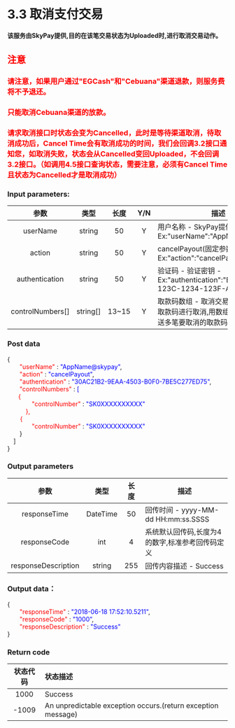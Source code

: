 # 3.3    取消支付交易

#### 该服务由SkyPay提供,目的在该笔交易状态为Uploaded时,进行取消交易动作。

## <font color = red>注意</font>

### <font color = red>请注意，如果用户通过"EGCash"和"Cebuana"渠道退款，则服务费将不予退还。</font>

### <font color = red>只能取消Cebuana渠道的放款。</font>

### <font color = red>请求取消接口时状态会变为Cancelled，此时是等待渠道取消，待取消成功后，Cancel Time会有取消成功的时间，我们会回调3.2接口通知您，如取消失败，状态会从Cancelled变回Uploaded，不会回调3.2接口。（如调用4.5接口查询状态，需要注意，必须有Cancel Time且状态为Cancelled才是取消成功）</font>

### Input parameters:
| 参数                        |    类型     | 长度   |Y/N |描述|
| :-------------------------: | :-----------: |:-----:|:----:|--------------------------------|   
|userName|string|50|Y|用户名称 - SkyPay提供 - Ex:"userName":"AppName@skypay"|
|action|string|50|Y|cancelPayout(固定参数值) - Ex:"action":"cancelPayout"|
|authentication  |string |50|Y| 验证码 -  验证密钥 - Ex:"authentication":"E1234567-123C-1234-123F-A12345670"|
|controlNumbers[] |string[]|13~15  |Y|取款码数组 - 取消交易时,可同时多笔取款码进行取消,用数组格式,一次性传送多笔要取消的取款码|

### Post data
{<br>
  <font color=red>&ensp;&ensp;&ensp;&ensp;"userName"</font> : <font color=blue>"AppName@skypay"</font>,<br>
  <font color=red>&ensp;&ensp;&ensp;&ensp;"action"</font> : <font color=blue>"cancelPayout"</font>,<br>
  <font color=red>&ensp;&ensp;&ensp;&ensp;"authentication"</font> : <font color=blue>"30AC21B2-9EAA-4503-B0F0-7BE5C277ED75"</font>,<br>
  <font color=red>&ensp;&ensp;&ensp;&ensp;"controlNumbers"</font> : <font color=blue> [</font><br>
   <font color=red>&ensp;&ensp;&ensp;   {<br>
        &ensp;&ensp;&ensp;&ensp;&ensp;&ensp;&ensp;&ensp;"controlNumber"</font> : <font color=blue>"SK0XXXXXXXXXX"</font><br>
        <font color=red>&ensp;&ensp;&ensp;&ensp;&ensp;&ensp;},</font><br>
    <font color=red>&ensp;&ensp; &ensp;   {<br>
        &ensp;&ensp;&ensp;&ensp;&ensp;&ensp;&ensp;&ensp;"controlNumber"</font> : <font color=blue>"SK0XXXXXXXXXX"</font><br>
        &ensp;&ensp;&ensp;&ensp;}<br>
    &ensp;&ensp;]<br>
}

### Output parameters

| 参数                        |    类型     | 长度    |描述|
| :-------------------------: | :-----------: |:-----:|--------------------------------|   
|responseTime  |DateTime|50|回传时间  -  yyyy-MM-dd HH:mm:ss.SSSS|
|responseCode  |int|4|系统默认回传码,长度为4的数字,标准参考回传码定义|
|responseDescription  |string|255|回传内容描述  -  Success|

### Output data：
{<br>
    <font color=red>&ensp;&ensp;&ensp;&ensp;"responseTime"</font> : <font color=blue>"2018-06-18 17:52:10.5211"</font>,<br>
    <font color=red>&ensp;&ensp;&ensp;&ensp;"responseCode"</font> : <font color=blue>"1000"</font>,<br>
    <font color=red>&ensp;&ensp;&ensp;&ensp;"responseDescription"</font> : <font color=blue>"Success"</font><br>
}

### Return code

| 状态代码                        |   状态描述    | 
| :-------------------------: | :----------- |
|1000|Success|
|-1009|An unpredictable exception occurs.(return exception message)|

